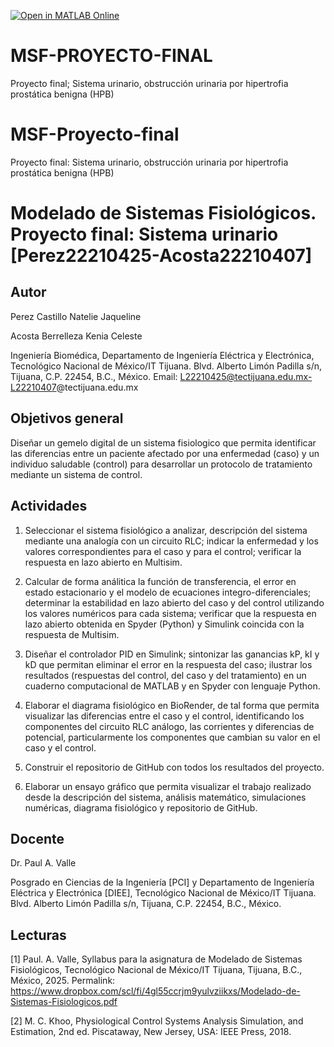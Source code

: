 [![Open in MATLAB Online](https://www.mathworks.com/images/responsive/global/open-in-matlab-online.svg)](https://matlab.mathworks.com/open/github/v1?repo=Cacaradpera12/MSF-PROYECTO-FINAL)
# MSF-PROYECTO-FINAL
Proyecto final; Sistema urinario, obstrucción urinaria por hipertrofia prostática benigna (HPB)
# MSF-Proyecto-final
Proyecto final: Sistema urinario, obstrucción urinaria por hipertrofia prostática benigna (HPB)
# Modelado de Sistemas Fisiológicos. Proyecto final: Sistema urinario [Perez22210425-Acosta22210407]
## Autor

Perez Castillo Natelie Jaqueline

Acosta Berrelleza Kenia Celeste 

Ingeniería Biomédica, Departamento de Ingeniería Eléctrica y Electrónica, Tecnológico Nacional de México/IT Tijuana. Blvd. Alberto Limón Padilla s/n, Tijuana, C.P. 22454, B.C., México. Email: L22210425@tectijuana.edu.mx-L22210407@tectijuana.edu.mx

## Objetivos general
Diseñar un gemelo digital de un sistema fisiologico que permita identificar las diferencias entre
un paciente afectado por una enfermedad (caso) y un individuo saludable (control) para desarrollar un
protocolo de tratamiento mediante un sistema de control.
## Actividades

1. Seleccionar el sistema fisiológico a analizar, descripción del sistema mediante una analogía con un circuito RLC; indicar la enfermedad y los valores correspondientes para el caso y para el control; verificar la respuesta en lazo abierto en Multisim.

2. Calcular de forma análitica la función de transferencia, el error en estado estacionario y el modelo de ecuaciones integro-diferenciales; determinar la estabilidad en lazo abierto del caso y del control utilizando los valores numéricos para cada sistema; verificar que la respuesta en lazo abierto obtenida en Spyder (Python) y Simulink coincida con la respuesta de Multisim.

3. Diseñar el controlador PID en Simulink; sintonizar las ganancias kP, kI y kD que permitan eliminar el error en la respuesta del caso; ilustrar los resultados (respuestas del control, del caso y del tratamiento) en un cuaderno computacional de MATLAB y en Spyder con lenguaje Python.

4. Elaborar el diagrama fisiológico en BioRender, de tal forma que permita visualizar las diferencias entre el caso y el control, identificando los componentes del circuito RLC análogo, las corrientes y diferencias de potencial, particularmente los componentes que cambian su valor en el caso y el control.

5. Construir el repositorio de GitHub con todos los resultados del proyecto.
 
6. Elaborar un ensayo gráfico que permita visualizar el trabajo realizado desde la descripción del sistema, análisis matemático, simulaciones numéricas, diagrama fisiológico y repositorio de GitHub.
## Docente
Dr. Paul A. Valle

Posgrado en Ciencias de la Ingeniería [PCI] y Departamento de Ingeniería Eléctrica y Electrónica [DIEE], Tecnológico Nacional de México/IT Tijuana. Blvd. Alberto Limón Padilla s/n, Tijuana, C.P. 22454, B.C., México. 
## Lecturas
[1] Paul. A. Valle, Syllabus para la asignatura de Modelado de Sistemas Fisiológicos, Tecnológico Nacional de México/IT Tijuana, Tijuana, B.C., México, 2025. Permalink: https://www.dropbox.com/scl/fi/4gl55ccrjm9yulvziikxs/Modelado-de-Sistemas-Fisiologicos.pdf

[2] M. C. Khoo, Physiological Control Systems Analysis Simulation, and Estimation, 2nd ed. Piscataway, New Jersey, USA: IEEE Press, 2018.
